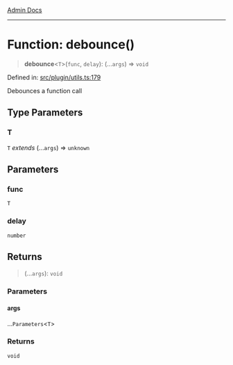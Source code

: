 [Admin Docs](/)

***

# Function: debounce()

> **debounce**\<`T`\>(`func`, `delay`): (...`args`) => `void`

Defined in: [src/plugin/utils.ts:179](https://github.com/Sourya07/talawa-api/blob/cfbd515d04ffba748b09232a33807f1845dd1878/src/plugin/utils.ts#L179)

Debounces a function call

## Type Parameters

### T

`T` *extends* (...`args`) => `unknown`

## Parameters

### func

`T`

### delay

`number`

## Returns

> (...`args`): `void`

### Parameters

#### args

...`Parameters`\<`T`\>

### Returns

`void`
